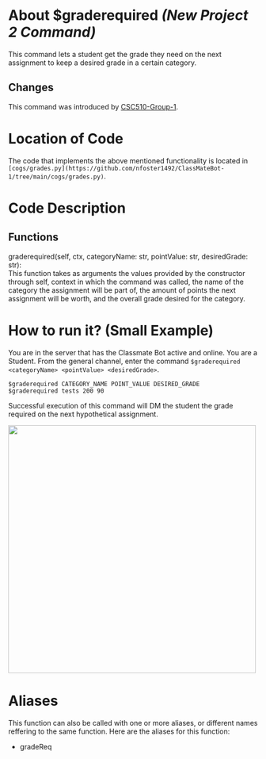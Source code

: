 # About $graderequired _(New Project 2 Command)_
This command lets a student get the grade they need on the next assignment to keep a desired grade in a certain category.
## Changes

This command was introduced by [CSC510-Group-1](https://github.com/nfoster1492/ClassMateBot-1/).

# Location of Code
The code that implements the above mentioned functionality is located in `[cogs/grades.py](https://github.com/nfoster1492/ClassMateBot-1/tree/main/cogs/grades.py)`.

# Code Description
## Functions
graderequired(self, ctx, categoryName: str, pointValue: str, desiredGrade: str): <br>
This function takes as arguments the values provided by the constructor through self, context in which the command was called, the name of the category the assignment will be part of, the amount of points the next assignment will be worth, and the overall grade desired for the category.

# How to run it? (Small Example)
You are in the server that has the Classmate Bot active and online. You are a Student. From the general channel, enter the command `$graderequired <categoryName> <pointValue> <desiredGrade>`.

```
$graderequired CATEGORY_NAME POINT_VALUE DESIRED_GRADE
$graderequired tests 200 90
```
Successful execution of this command will DM the student the grade required on the next hypothetical assignment.

<img src="https://github.com/nfoster1492/ClassMateBot-1/blob/main/data/proj2media/graderequiredHelp.png?raw=true" width="500">

# Aliases

This function can also be called with one or more aliases, or different names reffering to the same function. Here are the aliases for this function:

 - gradeReq
